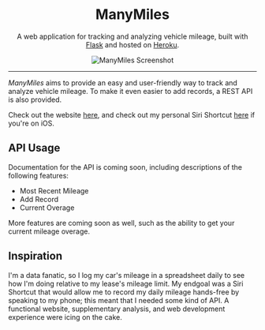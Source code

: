 <!-- <p align="center">
  <img src="https://github.com/jakebrehm/personal-website-v2/blob/master/img/logo.png" width="100" alt="Personal Portfolio Logo"/>
</p> -->

<h1 align="center">ManyMiles</h1>

<p align="center">
    A web application for tracking and analyzing vehicle mileage, built with <a href="https://github.com/pallets/flask" target="_blank">Flask</a> and hosted on <a href="https://www.heroku.com/" target="_blank">Heroku</a>.
</p>

<p align="center">
  <img src="https://github.com/jakebrehm/manymiles/blob/master/img/screenshot.png" alt="ManyMiles Screenshot"/>
</p>

---

*ManyMiles* aims to provide an easy and user-friendly way to track and analyze vehicle mileage. To make it even easier to add records, a REST API is also provided.

Check out the website [here](https://www.manymiles.app), and check out my personal Siri Shortcut [here](https://www.icloud.com/shortcuts/3da05ad93cbe417cb12ee8f9922f0654) if you're on iOS.

## API Usage

Documentation for the API is coming soon, including descriptions of the following features:
- Most Recent Mileage
- Add Record
- Current Overage

More features are coming soon as well, such as the ability to get your current mileage overage.

## Inspiration

I'm a data fanatic, so I log my car's mileage in a spreadsheet daily to see how I'm doing relative to my lease's mileage limit. My endgoal was a Siri Shortcut that would allow me to record my daily mileage hands-free by speaking to my phone; this meant that I needed some kind of API. A functional website, supplementary analysis, and web development experience were icing on the cake.